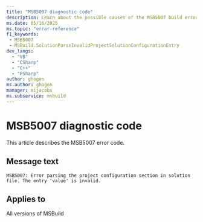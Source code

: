 ```yaml
---
title: "MSB5007 diagnostic code"
description: Learn about the possible causes of the MSB5007 build error, and get troubleshooting tips.
ms.date: 05/16/2025
ms.topic: "error-reference"
f1_keywords:
 - MSB5007
 - MSBuild.SolutionParseInvalidProjectSolutionConfigurationEntry
dev_langs:
  - "VB"
  - "CSharp"
  - "C++"
  - "FSharp"
author: ghogen
ms.author: ghogen
manager: mijacobs
ms.subservice: msbuild
---
```


# MSB5007 diagnostic code

<!-- :::ErrorDefinitionDescription::: -->
<!-- :::editable-content name="introDescription"::: -->
This article describes the MSB5007 error code.
<!-- :::editable-content-end::: -->

## Message text

<!-- :::editable-content name="messageText"::: -->
`MSB5007: Error parsing the project configuration section in solution file. The entry 'value' is invalid.`
<!-- :::editable-content-end::: -->
<!-- MSB5007: Error parsing the project configuration section in solution file. The entry "{0}" is invalid. -->

<!-- :::editable-content name="postOutputDescription"::: -->
<!--
{StrBegin="MSB5007: "}UE: The solution filename is provided separately to loggers.
-->
<!-- :::editable-content-end::: -->
<!-- :::ErrorDefinitionDescription-end::: -->

## Applies to

All versions of MSBuild
